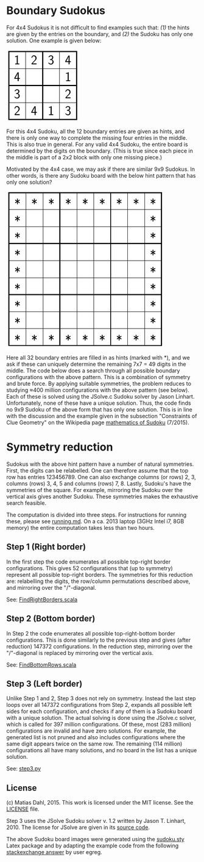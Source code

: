 # Boundary Sudokus

For 4x4 Sudokus it is not difficult to find examples such that: *(1)* the hints are given by the entries on the boundary, and *(2)* the Sudoku has only one solution. One example is given below:

![2x2 example](./images/2x2_example.png)

For this 4x4 Sudoku, all the 12 boundary entries are given as hints, and there is only one way to complete the missing four entries in the middle. This is also true in general. For any valid 4x4 Sudoku, the entire board is determined by the digits on the boundary. (This is true since each piece in the middle is part of a 2x2 block with only one missing piece.)

Motivated by the 4x4 case, we may ask if there are similar 9x9 Sudokus. In other words, is there any Sudoku board with the below hint pattern that has only one solution? 

![9x9 hint pattern](./images/9x9_hint_pattern.png)

Here all 32 boundary entries are filled in as hints (marked with *), and we ask if these can uniquely determine the remaining 7x7 = 49 digits in the middle. The code below does a search through all possible boundary configurations with the above pattern. This is a combination of symmetry and brute force. By applying suitable symmetries, the problem reduces to studying ≈400 million  configurations with the above pattern (see below). Each of these is solved using the JSolve.c Sudoku solver by Jason Linhart. Unfortunately, none of these have a unique solution. Thus, the code finds no 9x9 Sudoku of the above form that has only one solution. This is in line with the discussion and the example given in the subsection "Constraints of Clue Geometry" on the Wikipedia page [mathematics of Sudoku](https://en.wikipedia.org/wiki/Mathematics_of_Sudoku) (7/2015).

# Symmetry reduction

Sudokus with the above hint pattern have a number of natural symmetries. First, the digits can be relabelled. One can therefore assume that the top row has entries 123456789. One can also exchange columns (or rows) 2, 3, columns (rows) 3, 4, 5 and columns (rows) 7, 8. Lastly, Sudoku's have the symmetries of the square. For example, mirroring the Sudoku over the vertical axis gives another Sudoku. These symmetries makes the exhaustive search feasible.

The computation is divided into three steps. For instructions for running these, please see [running.md](running.md). On a ca. 2013 laptop (3GHz Intel i7, 8GB memory) the entire computation takes less than two hours. 

## Step 1 (Right border)

In the first step the code enumerates all possible top-right border configurations. This gives 52 configurations that (up to symmetry) represent all possible top-right borders. The symmetries for this reduction are: relabelling the digits, the row/column permutations described above, and mirroring over the "/"-diagonal.

See: [FindRightBorders.scala](./src/main/scala/FindRightBorders.scala)

## Step 2 (Bottom border)

In Step 2 the code enumerates all possible top-right-bottom border configurations. This is done similarly to the previous step and gives (after reduction) 147372 configurations. In the reduction step, mirroring over the "/"-diagonal is replaced by mirroring over the vertical axis.

See: [FindBottomRows.scala](./src/main/scala/FindBottomBorders.scala)

## Step 3 (Left border)

Unlike Step 1 and 2, Step 3 does not rely on symmetry. Instead the last step loops over all 147372 configurations from Step 2, expands all possible left sides for each configuration, and checks if any of them is a Sudoku board with a unique solution. The actual solving is done using the JSolve.c solver, which is called for 397 million configurations. Of these, most (283 million) configurations are invalid and have zero solutions. For example, the generated list is not pruned and also includes configurations where the same digit appears twice on the same row. The remaining (114 million) configurations all have many solutions, and no board in the list has a unique solution.

See: [step3.py](./src-step3/step3.py)

## License

(c) Matias Dahl, 2015. This work is licensed under the MIT license. See the [LICENSE](./LICENSE.md) file.

Step 3 uses the JSolve Sudoku solver v. 1.2 written by Jason T. Linhart, 2010. The license for JSolve are given in its [source code](https://github.com/attractivechaos/plb/tree/master/sudoku/incoming). 

The above Sudoku board images were generated using the [sudoku.sty](https://www.ctan.org/tex-archive/macros/latex/contrib/sudoku?lang=en) Latex package and by adapting the example code from the following [stackexchange answer](http://tex.stackexchange.com/a/50058) by user egreg. 

